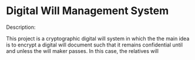# Digital Will Management System

Description:

This project is a cryptographic digital will system in which the the main idea is to encrypt a digital will document such that it remains confidential until and unless the will maker passes. In this case, the relatives will 